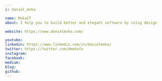 ```yaml
---
i: daniel_moka

name: MokaIT
about: I help you to build better and elegant software by using design principles & programming disciplines

website: https://www.danielmoka.com/

youtube: 
linkedin: https://www.linkedin.com/in/danielmoka/
twitter: https://twitter.com/dmokafa
instagram: 
facebook: 
medium: 
blog: 
github: 
---
```


<!-- MokaIT - no website or logo yet -->
<!-- https://www.linkedin.com/company/mokait/ -->